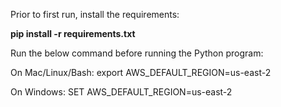 Prior to first run, install the requirements:

**pip install -r requirements.txt**

Run the below command before running the Python program:

On Mac/Linux/Bash: export AWS_DEFAULT_REGION=us-east-2

On Windows: SET AWS_DEFAULT_REGION=us-east-2
